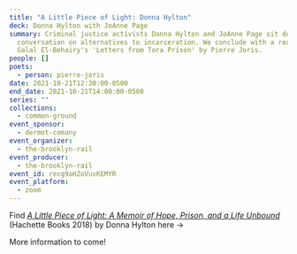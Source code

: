 ```yaml
---
title: "A Little Piece of Light: Donna Hylton"
deck: Donna Hylton with JoAnne Page
summary: Criminal justice activists Donna Hylton and JoAnne Page sit down for a
  conversation on alternatives to incarceration. We conclude with a reading of
  Galal El-Behairy's 'Letters from Tora Prison' by Pierre Joris.
people: []
poets:
  - person: pierre-joris
date: 2021-10-21T12:30:00-0500
end_date: 2021-10-21T14:00:00-0500
series: ""
collections:
  - common-ground
event_sponsor:
  - dermot-comany
event_organizer:
  - the-brooklyn-rail
event_producer:
  - the-brooklyn-rail
event_id: recg9aHZoVuvKEMYR
event_platform:
  - zoom
---
```

Find _[A Little Piece of Light: A Memoir of Hope, Prison, and a Life Unbound](https://www.hachettebooks.com/titles/donna-hylton/a-little-piece-of-light/9781478922391/)_ (Hachette Books 2018) by Donna Hylton here →

More information to come!